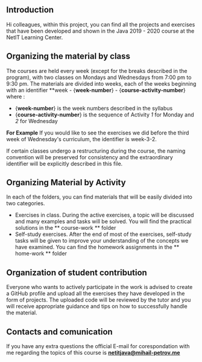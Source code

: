 ## Introduction

Hi colleagues, within this project, you can find all the projects and exercises that have been developed and shown in the Java 2019 - 2020 course at the NetIT Learning Center.

## Organizing the material by class
The courses are held every week (except for the breaks described in the program), with two classes on Mondays and Wednesdays from 7:00 pm to 9:30 pm. The materials are divided into weeks, each of the weeks beginning with an identifier **week - {**week-number**} - {**course-activity-number**} where :
- {**week-number**} is the week numbers described in the syllabus
- {**course-activity-number**} is the sequence of Activity *1* for Monday and *2* for Wednesday

**For Example** If you would like to see the exercises we did before the third week of Wednesday's curriculum, the identifier is week-3-2. 

If certain classes undergo a restructuring during the course, the naming convention will be preserved for consistency and the extraordinary identifier will be explicitly described in this file.

## Organizing Material by Activity
In each of the folders, you can find materials that will be easily divided into two categories.
* Exercises in class. During the active exercises, a topic will be discussed and many examples and tasks will be solved. You will find the practical solutions in the ** course-work ** folder
* Self-study exercises. After the end of most of the exercises, self-study tasks will be given to improve your understanding of the concepts we have examined. You can find the homework assignments in the ** home-work ** folder

## Organization of student contribution
Everyone who wants to actively participate in the work is advised to create a GitHub profile and upload all the exercises they have developed in the form of projects. The uploaded code will be reviewed by the tutor and you will receive appropriate guidance and tips on how to successfully handle the material.

## Contacts and comunication 
If you have any extra questions the official E-mail for corespondation with me regarding the topics of this course is **netitjava@mihail-petrov.me**